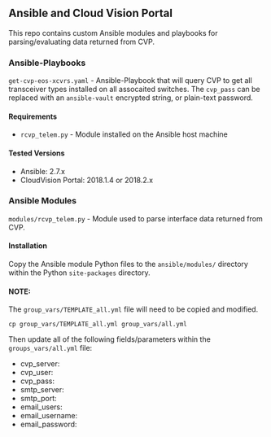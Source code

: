 ## Ansible and Cloud Vision Portal
This repo contains custom Ansible modules and playbooks for parsing/evaluating data returned from CVP.

### Ansible-Playbooks
`get-cvp-eos-xcvrs.yaml` - Ansible-Playbook that will query CVP to get all transceiver types installed on all assocaited switches.
The `cvp_pass` can be replaced with an `ansible-vault` encrypted string, or plain-text password.

#### Requirements
- `rcvp_telem.py` - Module installed on the Ansible host machine
#### Tested Versions
- Ansible: 2.7.x
- CloudVision Portal: 2018.1.4 or 2018.2.x


### Ansible Modules
`modules/rcvp_telem.py` - Module used to parse interface data returned from CVP.

#### Installation
Copy the Ansible module Python files to the `ansible/modules/` directory within the Python `site-packages` directory.

#### NOTE:
The `group_vars/TEMPLATE_all.yml` file will need to be copied and modified.

```
cp group_vars/TEMPLATE_all.yml group_vars/all.yml
```

Then update all of the following fields/parameters within the `groups_vars/all.yml` file:
- cvp_server:
- cvp_user:
- cvp_pass:
- smtp_server:
- smtp_port:
- email_users:
- email_username:
- email_password:
